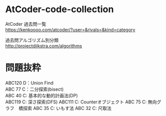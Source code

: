 # AtCoder-code-collection

AtCoder 過去問一覧   
https://kenkoooo.com/atcoder/?user=&rivals=&kind=category

過去問アルゴリズム別分類   
http://projectdijkstra.com/algorithms

# 問題抜粋
ABC120 D：Union Find  
ABC 77 C：二分探索(bisect)  
ABC 40 C: 基本的な動的計画法(DP)  
ABC119 C: 深さ探索(DFS)
ABC111 C: Counterオブジェクト
ABC 75 C: 無向グラフ　橋探索
ABC 35 C: いもす法
ABC 32 C: 尺取法